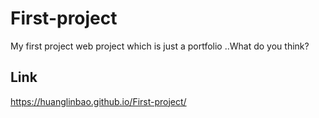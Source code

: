 # First-project
My first project web project which is just a portfolio ..What do you think?

## Link
https://huanglinbao.github.io/First-project/
